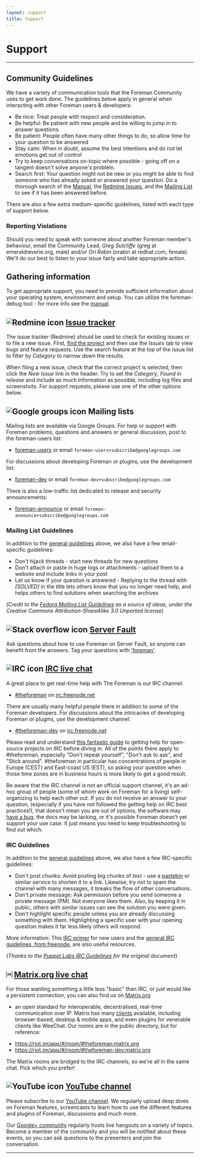 ```yaml
---
layout: support
title: Support
---
```


# Support
------------------------------

## Community Guidelines

We have a variety of communication tools that the Foreman Community uses to get
work done. The guidelines below apply in general when interacting with other
Foreman users & developers:

* Be nice: Treat people with respect and consideration.
* Be helpful: Be patient with new people and be willing to jump in to answer questions.
* Be patient: People often have many other things to do, so allow time for your question to be answered
* Stay calm: When in doubt, assume the best intentions and do not let emotions get out of control
* Try to keep conversations on-topic where possible - going off on a tangent doesn't solve anyone's problem.
* Search first: Your question might not be new or you might be able to find someone who has already asked or answered your question. Do a thorough search of the [Manual](https://theforeman.org/), the [Redmine Issues](http://projects.theforeman.org/projects/foreman/issues), and the [Mailing List](https://groups.google.com/forum/#!forum/foreman-users) to see if it has been answered before.

There are also a few extra medium-specific guidelines, listed with each type of support below.

### Reporting Violations

Should you need to speak with someone about another Foreman member's behaviour,
email the Community Lead, *Greg Sutcliffe* (greg at emeraldreverie.org, male)
and/or *Ori Rabin* (orabin at redhat.com, female).  We'll do our best to listen
to your issue fairly and take appropriate action.

## Gathering information

To get appropriate support, you need to provide sufficient information about
your operating system, environment and setup. You can utilize the
foreman-debug tool - for more info see the [manual](/manuals/latest/index.html#7.3GettingHelp).

## ![Redmine icon](static/images/redmine.png) [Issue tracker](http://projects.theforeman.org/projects/foreman/issues)

The issue tracker (Redmine) should be used to check for existing issues or to file a new issue.  First, [find the project](http://projects.theforeman.org/projects) and then use the _Issues_ tab to view bugs and feature requests.  Use the search feature at the top of the issue list to filter by _Category_ to narrow down the results.

When filing a new issue, check that the correct project is selected, then click the _New Issue_ link in the header.  Try to set the _Category_, _Found in release_ and include as much information as possible, including log files and screenshots.  For support requests, please use one of the other options below.

## ![Google groups icon](static/images/google-groups.png) Mailing lists

Mailing lists are available via Google Groups.  For help or support with
Foreman problems, questions and answers or general discussion, post to the
foreman-users list:

* [foreman-users](https://groups.google.com/forum/?fromgroups#!forum/foreman-users) or email `foreman-users+subscribe@googlegroups.com`

For discussions about developing Foreman or plugins, use the development list:

* [foreman-dev](https://groups.google.com/forum/?fromgroups#!forum/foreman-dev) or email `foreman-dev+subscribe@googlegroups.com`

There is also a low-traffic list dedicated to release and security announcements:

* [foreman-announce](https://groups.google.com/forum/?fromgroups#!forum/foreman-announce) or email `foreman-announce+subscribe@googlegroups.com`

### Mailing List Guidelines

In addition to the [general guidelines](/support.html#CommunityGuidelines) above, we also have a few email-specific guidelines:

* Don't hijack threads - start new threads for new questions
* Don't attach or paste in huge logs or attachments - upload them to a website
  and include links in your post
* Let us know if your question is answered - Replying to the thread with
  *[SOLVED]* in the title lets others know that you no longer need help, and
  helps others to find solutions when searching the archives

(_Credit to the [Fedora Mailing List Guidelines](http://fedoraproject.org/wiki/Communicate/MailingListGuidelines) as a source of ideas, under the Creative Commons Attribution-ShareAlike 3.0 Unported license_)

## ![Stack overflow icon](static/images/stackoverflow.png) [Server Fault](http://serverfault.com/questions/tagged/foreman)
Ask questions about how to use Foreman on Server Fault, so anyone can benefit from the answers. Tag your questions with ['foreman'](http://serverfault.com/questions/tagged/foreman).

## ![IRC icon](static/images/freenode.png) [IRC live chat](https://kiwiirc.com/client/irc.freenode.net/?#theforeman)
A great place to get real-time help with The Foreman is our IRC channel:

* [#theforeman](https://kiwiirc.com/client/irc.freenode.net/?#theforeman) on [irc.freenode.net](http://webchat.freenode.net/)

There are usually many helpful people there in addition to some of the Foreman
developers.  For discussions about the intricacies of developing Foreman or
plugins, use the development channel:

* [#theforeman-dev](https://kiwiirc.com/client/irc.freenode.net/?#theforeman-dev) on [irc.freenode.net](http://webchat.freenode.net/)

Please read and understand [this fantastic guide](http://workaround.org/getting-help-on-irc)
to getting help for open-source projects on IRC before diving in. All of the
points there apply to #theforeman, especially "Don't repeat yourself", "Don't
ask to ask", and "Stick around".  #theforeman in particular has concentrations
of people in Europe (CEST) and East-coast US (EST), so asking your question
when those time zones are in business hours is more likely to get a good
result.

Be aware that the IRC channel is not an official support channel, it's an ad-hoc
group of people (some of whom work on Foreman for a living) self-organizing
to help each other out. If you do not receive an answer to your question,
(especially if you have not followed the getting help on IRC best practices!),
that doesn’t mean you are out of options; the software may [have a
bug](http://projects.theforeman.org/projects/foreman/issues), the docs may be
lacking, or it's possible Foreman doesn't yet support your use case. It just
means you need to keep troubleshooting to find out which.

### IRC Guidelines

In addition to the [general guidelines](/support.html#CommunityGuidelines) above, we also have a few IRC-specific guidelines:

* Don't post chunks: Avoid posting big chunks of text - use a [pastebin](http://pastie.org/) or similar service to shorten it to a link. Likewise, try not to spam the channel with many messages, it breaks the flow of other conversations.
* Don't private message: Ask permission before you send someone a private message (PM). Not everyone likes them. Also, by keeping it in public, others with similar issues can see the solution you were given.
* Don't highlight specific people unless you are already discussing something with them. Highlighting a specific user with your opening question makes it far less likely others will respond.

More information: This [IRC primer](http://irchelp.org/irchelp/ircprimer.html) for new users and the [general IRC guidelines, from freenode](http://freenode.net/channel_guidelines.shtml), are also useful resources.

(_Thanks to the [Puppet Labs IRC Guidelines](http://docs.puppetlabs.com/community/community_guidelines.html#irc-guidelines) for the original document_)

## ![Matrix icon](static/images/matrix.png) [Matrix.org live chat](https://riot.im/app/#/room/#theforeman:matrix.org)

For those wanting something a little less "basic" than IRC, or just would like a
persistent connection, you can also find us on [Matrix.org](https://matrix.org)
- an open standard for interoperable, decentralised, real-time communication
over IP. Matrix has many
[clients](https://matrix.org/docs/projects/try-matrix-now.html) available,
including browser-based, desktop & mobile apps, and even plugins for venerable
clients like WeeChat. Our rooms are in the public directory, but for reference:

* https://riot.im/app/#/room/#theforeman:matrix.org
* https://riot.im/app/#/room/#theforeman-dev:matrix.org

The Matrix rooms are bridged to the IRC channels, so we're all in the same chat.
Pick which you prefer!

## ![YouTube icon](static/images/youtube.png) [YouTube channel](https://www.youtube.com/channel/UCCo7AZ1oG6TbG0-dwjRqCmw)
Please subscribe to our [YouTube channel](https://www.youtube.com/channel/UCCo7AZ1oG6TbG0-dwjRqCmw). We regularly upload deep dives on Foreman features, screencasts to learn how to use the different features and plugins of Foreman, discussions and much more.

Our [Google+ community](https://plus.google.com/102496134326414788199) regularly hosts live hangouts on a variety of topics. Become a member of the community and you will be notified about these events, so you can ask questions to the presenters and join the conversation.

<hr/>
